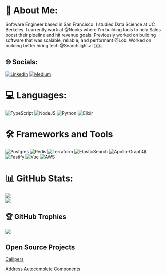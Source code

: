 # 💫 About Me:
Software Engineer based in San Francisco. I studied Data Science at UC Berkeley. I currently work at @Nooks where I'm building tools to help Sales boost their pipeline and hit revenue goals. Previously worked on building software that was scalable, reliable, and performant @Lob. Worked on building better hiring tech @Searchlight.ai
🇺🇦

## 🌐 Socials:
[![LinkedIn](https://img.shields.io/badge/LinkedIn-%230077B5.svg?logo=linkedin&logoColor=white)](https://www.linkedin.com/in/davidxuu/) 
[![Medium](https://img.shields.io/badge/Medium-12100E?style=for-the-badge&logo=medium&logoColor=white
)](https://medium.com/@thexumaker) 

# 💻 Languages:
![TypeScript](https://img.shields.io/badge/typescript-%23007ACC.svg?style=for-the-badge&logo=typescript&logoColor=white) ![NodeJS](https://img.shields.io/badge/node.js-6DA55F?style=for-the-badge&logo=node.js&logoColor=white) ![Python](https://img.shields.io/badge/python-3670A0?style=for-the-badge&logo=python&logoColor=ffdd54) ![Elixir](https://img.shields.io/badge/elixir-%234B275F.svg?style=for-the-badge&logo=elixir&logoColor=white)

# 🛠️ Frameworks and Tools
![Postgres](https://img.shields.io/badge/postgres-%23316192.svg?style=for-the-badge&logo=postgresql&logoColor=white) ![Redis](https://img.shields.io/badge/redis-%23DD0031.svg?style=for-the-badge&logo=redis&logoColor=white) ![Terraform](https://img.shields.io/badge/terraform-%235835CC.svg?style=for-the-badge&logo=terraform&logoColor=white) ![ElasticSearch](https://img.shields.io/badge/-ElasticSearch-005571?style=for-the-badge&logo=elasticsearch) ![Apollo-GraphQL](https://img.shields.io/badge/-ApolloGraphQL-311C87?style=for-the-badge&logo=apollo-graphql) ![Fastify](https://img.shields.io/badge/fastify-%23000000.svg?style=for-the-badge&logo=fastify&logoColor=white) ![Vue](https://img.shields.io/badge/Vue.js-35495E?style=for-the-badge&logo=vuedotjs&logoColor=4FC08D) ![AWS](https://img.shields.io/badge/AWS-%23FF9900.svg?style=for-the-badge&logo=amazon-aws&logoColor=white)

# 📊 GitHub Stats:
![](https://github-readme-streak-stats.herokuapp.com/?user=Thexumaker&theme=radical&hide_border=false&starting_year=2024)<br/>
![](https://ghchart.rshah.org/Thexumaker)
## 🏆 GitHub Trophies
![](https://github-profile-trophy.vercel.app/?username=Thexumaker&theme=tokyonight&no-frame=false&no-bg=false&margin-w=4)

## Open Source Projects
[Callipers](https://github.com/calipersjs)

[Address Autocomplete Components](https://github.com/lob/react-address-autocomplete)
